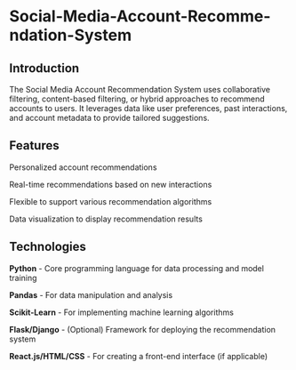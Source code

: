 # Social-Media-Account-Recomme-ndation-System

## Introduction
The Social Media Account Recommendation System uses collaborative filtering, content-based filtering, or hybrid approaches to recommend accounts to users. It leverages data like user preferences, past interactions, and account metadata to provide tailored suggestions.

## Features
Personalized account recommendations

Real-time recommendations based on new interactions

Flexible to support various recommendation algorithms

Data visualization to display recommendation results

## Technologies

**Python** - Core programming language for data processing and model training

**Pandas** - For data manipulation and analysis

**Scikit-Learn** - For implementing machine learning algorithms

**Flask/Django** - (Optional) Framework for deploying the recommendation system

**React.js/HTML/CSS** - For creating a front-end interface (if applicable)
